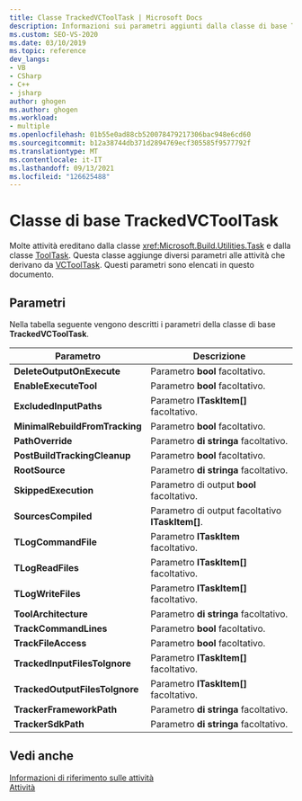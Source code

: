 ```yaml
---
title: Classe TrackedVCToolTask | Microsoft Docs
description: Informazioni sui parametri aggiunti dalla classe di base TrackedVCToolTask alle attività che ereditano da essa.
ms.custom: SEO-VS-2020
ms.date: 03/10/2019
ms.topic: reference
dev_langs:
- VB
- CSharp
- C++
- jsharp
author: ghogen
ms.author: ghogen
ms.workload:
- multiple
ms.openlocfilehash: 01b55e0ad88cb520078479217306bac948e6cd60
ms.sourcegitcommit: b12a38744db371d2894769ecf305585f9577792f
ms.translationtype: MT
ms.contentlocale: it-IT
ms.lasthandoff: 09/13/2021
ms.locfileid: "126625488"
---
```

# <a name="trackedvctooltask-base-class"></a>Classe di base TrackedVCToolTask

Molte attività ereditano dalla classe <xref:Microsoft.Build.Utilities.Task> e dalla classe [ToolTask](/dotnet/api/microsoft.build.utilities.tooltask). Questa classe aggiunge diversi parametri alle attività che derivano da [VCToolTask](../msbuild/vctooltask-base-class.md). Questi parametri sono elencati in questo documento.

## <a name="parameters"></a>Parametri

Nella tabella seguente vengono descritti i parametri della classe di base **TrackedVCToolTask**.

|Parametro|Descrizione|
|---------------|-----------------|
|**DeleteOutputOnExecute**|Parametro **bool** facoltativo.|
|**EnableExecuteTool**|Parametro **bool** facoltativo.|
|**ExcludedInputPaths**|Parametro **ITaskItem[]** facoltativo.|
|**MinimalRebuildFromTracking**|Parametro **bool** facoltativo.|
|**PathOverride**|Parametro **di stringa** facoltativo.|
|**PostBuildTrackingCleanup**|Parametro **bool** facoltativo.|
|**RootSource**|Parametro **di stringa** facoltativo.|
|**SkippedExecution**|Parametro di output **bool** facoltativo.|
|**SourcesCompiled**|Parametro di output facoltativo **ITaskItem[]**.|
|**TLogCommandFile**|Parametro **ITaskItem** facoltativo.|
|**TLogReadFiles**|Parametro **ITaskItem[]** facoltativo.|
|**TLogWriteFiles**|Parametro **ITaskItem[]** facoltativo.|
|**ToolArchitecture**|Parametro **di stringa** facoltativo.|
|**TrackCommandLines**|Parametro **bool** facoltativo.|
|**TrackFileAccess**|Parametro **bool** facoltativo.|
|**TrackedInputFilesToIgnore**|Parametro **ITaskItem[]** facoltativo.|
|**TrackedOutputFilesToIgnore**|Parametro **ITaskItem[]** facoltativo.|
|**TrackerFrameworkPath**|Parametro **di stringa** facoltativo.|
|**TrackerSdkPath**|Parametro **di stringa** facoltativo.|

## <a name="see-also"></a>Vedi anche

[Informazioni di riferimento sulle attività](../msbuild/msbuild-task-reference.md)<br/>
[Attività](../msbuild/msbuild-tasks.md)
